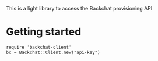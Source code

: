 This is a light library to access the Backchat provisioning API

# Getting started

    require 'backchat-client'
	bc = Backchat::Client.new("api-key")
	
